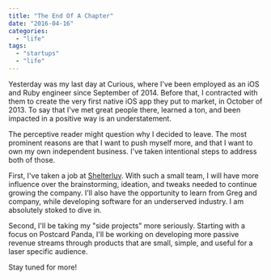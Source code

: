 ```yaml
---
title: "The End Of A Chapter"
date: "2016-04-16"
categories: 
  - "life"
tags:
  - "startups"
  - "life"
---
```


Yesterday was my last day at Curious, where I've been employed as an iOS and Ruby engineer since September of 2014. Before that, I contracted with them to create the very first native iOS app they put to market, in October of 2013. To say that I've met great people there, learned a ton, and been impacted in a positive way is an understatement.

The perceptive reader might question why I decided to leave. The most prominent reasons are that I want to push myself more, and that I want to own my own independent business. I've taken intentional steps to address both of those.

First, I've taken a job at [Shelterluv](https://www.shelterluv.com/). With such a small team, I will have more influence over the brainstorming, ideation, and tweaks needed to continue growing the company. I'll also have the opportunity to learn from Greg and company, while developing software for an underserved industry. I am absolutely stoked to dive in.

Second, I'll be taking my "side projects" more seriously. Starting with a focus on Postcard Panda, I'll be working on developing more passive revenue streams through products that are small, simple, and useful for a laser specific audience.

Stay tuned for more!
